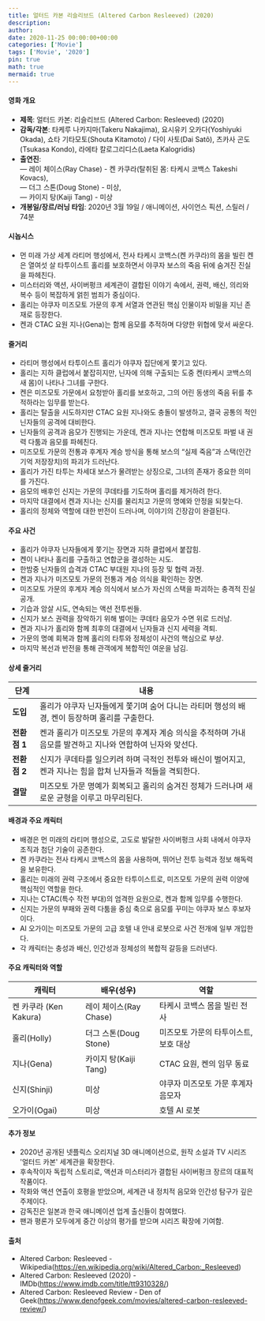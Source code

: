 ```yaml
---
title: 얼터드 카본 리슬리브드 (Altered Carbon Resleeved) (2020)
description: 
author: 
date: 2020-11-25 00:00:00+00:00
categories: ['Movie']
tags: ['Movie', '2020']
pin: true
math: true
mermaid: true
---
```

#### 영화 개요

- **제목**: 얼터드 카본: 리슬리브드 (Altered Carbon: Resleeved) (2020)  
- **감독/각본**: 타케루 나카지마(Takeru Nakajima), 요시유키 오카다(Yoshiyuki Okada), 쇼타 기타모토(Shouta Kitamoto) / 다이 사토(Dai Satô), 츠카사 곤도(Tsukasa Kondo), 라에타 칼로그리디스(Laeta Kalogridis)  
- **출연진**:  
  — 레이 체이스(Ray Chase) - 켄 카쿠라(탈취된 몸: 타케시 코백스 Takeshi Kovacs),  
  — 더그 스톤(Doug Stone) - 미상,  
  — 카이지 탕(Kaiji Tang) - 미상  
- **개봉일/장르/러닝 타임**: 2020년 3월 19일 / 애니메이션, 사이언스 픽션, 스릴러 / 74분  

#### 시놉시스

- 먼 미래 가상 세계 라티머 행성에서, 전사 타케시 코백스(켄 카쿠라)의 몸을 빌린 켄은 열여섯 살 타투이스트 홀리를 보호하면서 야쿠자 보스의 죽음 뒤에 숨겨진 진실을 파헤친다.  
- 미스터리와 액션, 사이버펑크 세계관이 결합된 이야기 속에서, 권력, 배신, 의리와 복수 등이 복잡하게 얽힌 범죄가 중심이다.  
- 홀리는 야쿠자 미즈모토 가문의 후계 서열과 연관된 핵심 인물이자 비밀을 지닌 존재로 등장한다.  
- 켄과 CTAC 요원 지나(Gena)는 함께 음모를 추적하며 다양한 위협에 맞서 싸운다.  

#### 줄거리

- 라티머 행성에서 타투이스트 홀리가 야쿠자 집단에게 쫓기고 있다.  
- 홀리는 지하 클럽에서 붙잡히지만, 닌자에 의해 구출되는 도중 켄(타케시 코백스의 새 몸)이 나타나 그녀를 구한다.  
- 켄은 미즈모토 가문에서 요청받아 홀리를 보호하고, 그의 어린 동생의 죽음 뒤를 추적하라는 임무를 받는다.  
- 홀리는 탈출을 시도하지만 CTAC 요원 지나와도 충돌이 발생하고, 결국 공통의 적인 닌자들의 공격에 대비한다.  
- 닌자들의 공격과 음모가 진행되는 가운데, 켄과 지나는 연합해 미즈모토 파벌 내 권력 다툼과 음모를 파헤친다.  
- 미즈모토 가문의 전통과 후계자 계승 방식을 통해 보스의 “실제 죽음”과 스택(인간 기억 저장장치)의 파괴가 드러난다.  
- 홀리가 가진 타투는 차세대 보스가 물려받는 상징으로, 그녀의 존재가 중요한 의미를 가진다.  
- 음모의 배후인 신지는 가문의 쿠데타를 기도하며 홀리를 제거하려 한다.  
- 마지막 대결에서 켄과 지나는 신지를 물리치고 가문의 명예와 안정을 되찾는다.  
- 홀리의 정체와 역할에 대한 반전이 드러나며, 이야기의 긴장감이 완결된다.  

#### 주요 사건

- 홀리가 야쿠자 닌자들에게 쫓기는 장면과 지하 클럽에서 붙잡힘.  
- 켄이 나타나 홀리를 구출하고 연합군을 결성하는 시도.  
- 한밤중 닌자들의 습격과 CTAC 부대원 지나의 등장 및 협력 과정.  
- 켄과 지나가 미즈모토 가문의 전통과 계승 의식을 확인하는 장면.  
- 미즈모토 가문의 후계자 계승 의식에서 보스가 자신의 스택을 파괴하는 충격적 진실 공개.  
- 기습과 암살 시도, 연속되는 액션 전투씬들.  
- 신지가 보스 권력을 장악하기 위해 벌이는 쿠데타 음모가 수면 위로 드러남.  
- 켄과 지나가 홀리와 함께 최후의 대결에서 닌자들과 신지 세력을 격퇴.  
- 가문의 명예 회복과 함께 홀리의 타투와 정체성이 사건의 핵심으로 부상.  
- 마지막 복선과 반전을 통해 관객에게 복합적인 여운을 남김.  

#### 상세 줄거리

| **단계**    | **내용**                                                                                               |
|-------------|------------------------------------------------------------------------------------------------------|
| **도입**   | 홀리가 야쿠자 닌자들에게 쫓기며 숨어 다니는 라티머 행성의 배경, 켄이 등장하며 홀리를 구출한다.                    |
| **전환점 1** | 켄과 홀리가 미즈모토 가문의 후계자 계승 의식을 추적하며 가내 음모를 발견하고 지나와 연합하여 닌자와 맞선다.          |
| **전환점 2** | 신지가 쿠데타를 일으키려 하며 극적인 전투와 배신이 벌어지고, 켄과 지나는 힘을 합쳐 닌자들과 적들을 격퇴한다.          |
| **결말**   | 미즈모토 가문 명예가 회복되고 홀리의 숨겨진 정체가 드러나며 새로운 균형을 이루고 마무리된다.                         |

#### 배경과 주요 캐릭터

- 배경은 먼 미래의 라티머 행성으로, 고도로 발달한 사이버펑크 사회 내에서 야쿠자 조직과 첨단 기술이 공존한다.  
- 켄 카쿠라는 전사 타케시 코백스의 몸을 사용하며, 뛰어난 전투 능력과 정보 해독력을 보유한다.  
- 홀리는 미래의 권력 구조에서 중요한 타투이스트로, 미즈모토 가문의 권력 이양에 핵심적인 역할을 한다.  
- 지나는 CTAC(특수 작전 부대)의 엄격한 요원으로, 켄과 함께 임무를 수행한다.  
- 신지는 가문의 부패와 권력 다툼을 중심 축으로 음모를 꾸미는 야쿠자 보스 후보자이다.  
- AI 오가이는 미즈모토 가문의 고급 호텔 내 안내 로봇으로 사건 전개에 일부 개입한다.  
- 각 캐릭터는 충성과 배신, 인간성과 정체성의 복합적 갈등을 드러낸다.  

#### 주요 캐릭터와 역할

| **캐릭터**      | **배우(성우)**           | **역할**                           |
|-----------------|--------------------------|-----------------------------------|
| 켄 카쿠라 (Ken Kakura) | 레이 체이스(Ray Chase)     | 타케시 코백스 몸을 빌린 전사        |
| 홀리(Holly)         | 더그 스톤(Doug Stone)       | 미즈모토 가문의 타투이스트, 보호 대상 |
| 지나(Gena)          | 카이지 탕(Kaiji Tang)        | CTAC 요원, 켄의 임무 동료          |
| 신지(Shinji)        | 미상                       | 야쿠자 미즈모토 가문 후계자 음모자  |
| 오가이(Ogai)         | 미상                       | 호텔 AI 로봇                     |

#### 추가 정보

- 2020년 공개된 넷플릭스 오리지널 3D 애니메이션으로, 원작 소설과 TV 시리즈 '얼터드 카본' 세계관을 확장한다.  
- 후속작이자 독립적 스토리로, 액션과 미스터리가 결합된 사이버펑크 장르의 대표적 작품이다.  
- 작화와 액션 연출이 호평을 받았으며, 세계관 내 정치적 음모와 인간성 탐구가 깊은 주제이다.  
- 감독진은 일본과 한국 애니메이션 업계 출신들이 참여했다.  
- 팬과 평론가 모두에게 중간 이상의 평가를 받으며 시리즈 확장에 기여함.  

#### 출처

- Altered Carbon: Resleeved - Wikipedia(https://en.wikipedia.org/wiki/Altered_Carbon:_Resleeved)  
- Altered Carbon: Resleeved (2020) - IMDb(https://www.imdb.com/title/tt9310328/)  
- Altered Carbon: Resleeved Review - Den of Geek(https://www.denofgeek.com/movies/altered-carbon-resleeved-review/)
